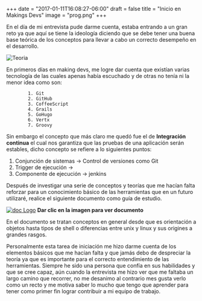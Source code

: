 +++
date = "2017-01-11T16:08:27-06:00"
draft = false
title = "Inicio en Makings Devs"
image = "prog.png"
+++

En el día de mi entrevista pude darme cuenta, estaba entrando a un gran reto ya que aquí se tiene la ideología diciendo que se debe tener una buena base teórica de los conceptos  para llevar a cabo un correcto desempeño en el desarrollo.

![Teoria](/images/teoria.png)

En primeros días en making devs, me logre dar cuenta que existían varias tecnología de las cuales apenas había escuchado y de otras no tenía ni la menor idea como son:
    
            1. Git
            2. GitHub
            3. CoffeeScript
            4. Grails
            5. GoHugo
            6. Vertx
            7. Groovy

Sin embargo el concepto que más claro me quedó fue el de **Integración continua** el cual nos garantiza que las pruebas de una aplicación serán estables, dicho concepto se refiere a lo siguientes puntos:
    

 1. Conjunción de sistemas -> Control de versiones como Git
 2. Trigger de ejecución ->
 3. Componente de ejecución -> jenkins

Después de investigar una serie de conceptos y teorías que me hacían falta reforzar para un conocimiento básico de las herramientas que en un futuro utilizaré, realice el siguiente documento como guía de estudio.


[![doc Logo](/images/doc.png)](https://drive.google.com/open?id=1cnFEzMq8ghtzGYwAAsyEa-O6OOZbdzgKQUw9TMZ7ps4) **Dar clic en la imagen para ver documento**

En el documento se tratan conceptos en general desde que es orientación a objetos hasta tipos de shell o diferencias entre unix y linux y sus origines a grandes rasgos.

Personalmente esta tarea de iniciación me hizo darme cuenta de los elementos básicos que me hacían falta y que jamás debo de despreciar la teoría ya que es importante para el correcto entendimiento de las herramientas.
Siempre he sido una persona que confía en sus habilidades y que se cree capaz, aún cuando la entrevista me hizo ver que me faltaba un largo camino que recorrer, no me desanimo al contrario mes gusta verlo como un recto y me motiva saber lo mucho que tengo que aprender para tener como primer fin lograr contribuir a mi equipo de trabajo.



